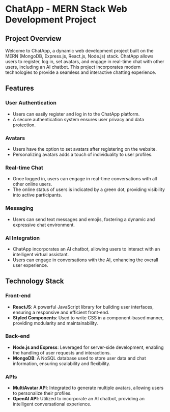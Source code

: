 # ChatApp - MERN Stack Web Development Project

## Project Overview
Welcome to ChatApp, a dynamic web development project built on the MERN (MongoDB, Express.js, React.js, Node.js) stack. ChatApp allows users to register, log in, set avatars, and engage in real-time chat with other users, including an AI chatbot. This project incorporates modern technologies to provide a seamless and interactive chatting experience.

## Features

### User Authentication
- Users can easily register and log in to the ChatApp platform.
- A secure authentication system ensures user privacy and data protection.

### Avatars
- Users have the option to set avatars after registering on the website.
- Personalizing avatars adds a touch of individuality to user profiles.

### Real-time Chat
- Once logged in, users can engage in real-time conversations with all other online users.
- The online status of users is indicated by a green dot, providing visibility into active participants.

### Messaging
- Users can send text messages and emojis, fostering a dynamic and expressive chat environment.

### AI Integration
- ChatApp incorporates an AI chatbot, allowing users to interact with an intelligent virtual assistant.
- Users can engage in conversations with the AI, enhancing the overall user experience.

## Technology Stack

### Front-end
- **ReactJS**: A powerful JavaScript library for building user interfaces, ensuring a responsive and efficient front-end.
- **Styled Components**: Used to write CSS in a component-based manner, providing modularity and maintainability.

### Back-end
- **Node.js and Express**: Leveraged for server-side development, enabling the handling of user requests and interactions.
- **MongoDB**: A NoSQL database used to store user data and chat information, ensuring scalability and flexibility.

### APIs
- **MultiAvatar API**: Integrated to generate multiple avatars, allowing users to personalize their profiles.
- **OpenAI API**: Utilized to incorporate an AI chatbot, providing an intelligent conversational experience.
